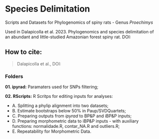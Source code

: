 # Species Delimitation

Scripts and Datasets for Phylogenomics of spiny rats - Genus *Proechimys*

Used in Dalapicolla et al. 2023. Phylogenomics and species delimitation of an abundant and little-studied Amazonian forest spiny rat. DOI:

## How to cite:
> Dalapicolla et al., DOI:
>

### Folders
__01. ipyrad:__ Paramaters used for SNPs filtering;

__02. RScripts:__ R Scritps for editing inputs for analyses:

* A. Splitting a phylip alignment into two datasets;
* B. Estimate bootstraps below 50% in Paup/SVDQuartets;
* C. Preparing outputs from *ipyrad* to BP&P and iBP&P inputs;
* D. Preparing morphometric data to iBP&P inputs - with auxiliary functions: normalidade.R, contar_NA.R and outliers.R;
* E. Repeatability for Morphometric Data.

